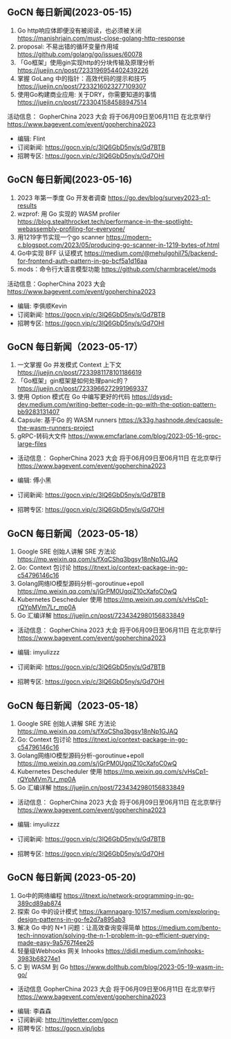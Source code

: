 ## GoCN 每日新闻(2023-05-15)

1. Go http响应体即便没有被阅读，也必须被关闭 https://manishrjain.com/must-close-golang-http-response
2. proposal: 不易出错的循环变量作用域 https://github.com/golang/go/issues/60078
3. 「Go框架」使用gin实现http的分块传输及原理分析 https://juejin.cn/post/7233196954402439226
4. 掌握 GoLang 中的指针：高效代码的提示和技巧 https://juejin.cn/post/7233216023277109307
5. 使用Go构建商业应用: 关于DRY，你需要知道的事情 https://juejin.cn/post/7233041584588947514

活动信息：
GopherChina 2023 大会 将于06月09日至06月11日 在北京举行 https://www.bagevent.com/event/gopherchina2023

* 编辑: Flint
* 订阅新闻: https://gocn.vip/c/3lQ6GbD5ny/s/Gd7BTB
* 招聘专区: https://gocn.vip/c/3lQ6GbD5ny/s/Gd7OHl

## GoCN 每日新闻(2023-05-16)

1. 2023 年第一季度 Go 开发者调查 https://go.dev/blog/survey2023-q1-results
3. wzprof: 用 Go 实现的 WASM profiler https://blog.stealthrocket.tech/performance-in-the-spotlight-webassembly-profiling-for-everyone/
3. 用1219字节实现一个go scanner https://modern-c.blogspot.com/2023/05/producing-go-scanner-in-1219-bytes-of.html
4. Go中实现 BFF 认证模式 https://medium.com/@mehulgohil75/backend-for-frontend-auth-pattern-in-go-bcf5a1d16aa
5. mods：命令行大语言模型功能 https://github.com/charmbracelet/mods

活动信息：GopherChina 2023 大会 https://www.bagevent.com/event/gopherchina2023

* 编辑: 李俱顺Kevin
* 订阅新闻: https://gocn.vip/c/3lQ6GbD5ny/s/Gd7BTB
* 招聘专区: https://gocn.vip/c/3lQ6GbD5ny/s/Gd7OHl

## GoCN 每日新闻（2023-05-17）

1. 一文掌握 Go 并发模式 Context 上下文 https://juejin.cn/post/7233981178101186619
2. 「Go框架」gin框架是如何处理panic的？ https://juejin.cn/post/7233966272991969337
3. 使用 Option 模式在 Go 中编写更好的代码 https://dsysd-dev.medium.com/writing-better-code-in-go-with-the-option-pattern-bb9283131407
4. Capsule: 基于Go 的 WASM runners https://k33g.hashnode.dev/capsule-the-wasm-runners-project
5. gRPC-转码大文件 https://www.emcfarlane.com/blog/2023-05-16-grpc-large-files

* 活动信息： GopherChina 2023 大会 将于06月09日至06月11日 在北京举行 https://www.bagevent.com/event/gopherchina2023

* 编辑: 傅小黑
* 订阅新闻: https://gocn.vip/c/3lQ6GbD5ny/s/Gd7BTB
* 招聘专区: https://gocn.vip/c/3lQ6GbD5ny/s/Gd7OHl

## GoCN 每日新闻（2023-05-18）

1. Google SRE 创始人讲解 SRE 方法论 https://mp.weixin.qq.com/s/fXqCShq3bgsy18nNp1GJAQ
2. Go: Context 包讨论 https://itnext.io/context-package-in-go-c54796146c16
3. Golang网络IO模型源码分析-goroutinue+epoll https://mp.weixin.qq.com/s/jGrPM0UgqjZ10cXafoC0wQ
4. Kubernetes Descheduler 使用 https://mp.weixin.qq.com/s/vHsCp1-rQYpMVm7Lr_mp0A
5. Go 汇编详解 https://juejin.cn/post/7234342980156833849

- 活动信息： GopherChina 2023 大会 将于06月09日至06月11日 在北京举行 https://www.bagevent.com/event/gopherchina2023

- 编辑: imyulizzz
- 订阅新闻: https://gocn.vip/c/3lQ6GbD5ny/s/Gd7BTB
- 招聘专区: https://gocn.vip/c/3lQ6GbD5ny/s/Gd7OHl

## GoCN 每日新闻（2023-05-18）

1. Google SRE 创始人讲解 SRE 方法论 https://mp.weixin.qq.com/s/fXqCShq3bgsy18nNp1GJAQ
2. Go: Context 包讨论 https://itnext.io/context-package-in-go-c54796146c16
3. Golang网络IO模型源码分析-goroutinue+epoll https://mp.weixin.qq.com/s/jGrPM0UgqjZ10cXafoC0wQ
4. Kubernetes Descheduler 使用 https://mp.weixin.qq.com/s/vHsCp1-rQYpMVm7Lr_mp0A
5. Go 汇编详解 https://juejin.cn/post/7234342980156833849

- 活动信息： GopherChina 2023 大会 将于06月09日至06月11日 在北京举行 https://www.bagevent.com/event/gopherchina2023

- 编辑: imyulizzz
- 订阅新闻: https://gocn.vip/c/3lQ6GbD5ny/s/Gd7BTB
- 招聘专区: https://gocn.vip/c/3lQ6GbD5ny/s/Gd7OHl

## GoCN 每日新闻 (2023-05-20)
 
1. Go中的网络编程 https://itnext.io/network-programming-in-go-389cd89ab874
2. 探索 Go 中的设计模式 https://kamnagarg-10157.medium.com/exploring-design-patterns-in-go-fe2d7a895ab3
3. 解决 Go 中的 N+1 问题：让高效查询变得简单 https://medium.com/bento-tech-innovation/solving-the-n-1-problem-in-go-efficient-querying-made-easy-9a5767f4ee26
4. 轻量级Webhooks 网关 Inhooks https://didil.medium.com/inhooks-3983b68274e1
5. C 到 WASM 到 Go https://www.dolthub.com/blog/2023-05-19-wasm-in-go/

* 活动信息 GopherChina 2023 大会 将于06月09日至06月11日 在北京举行 <https://www.bagevent.com/event/gopherchina2023>

- 编辑: 李森森
- 订阅新闻: http://tinyletter.com/gocn
- 招聘专区: https://gocn.vip/jobs
